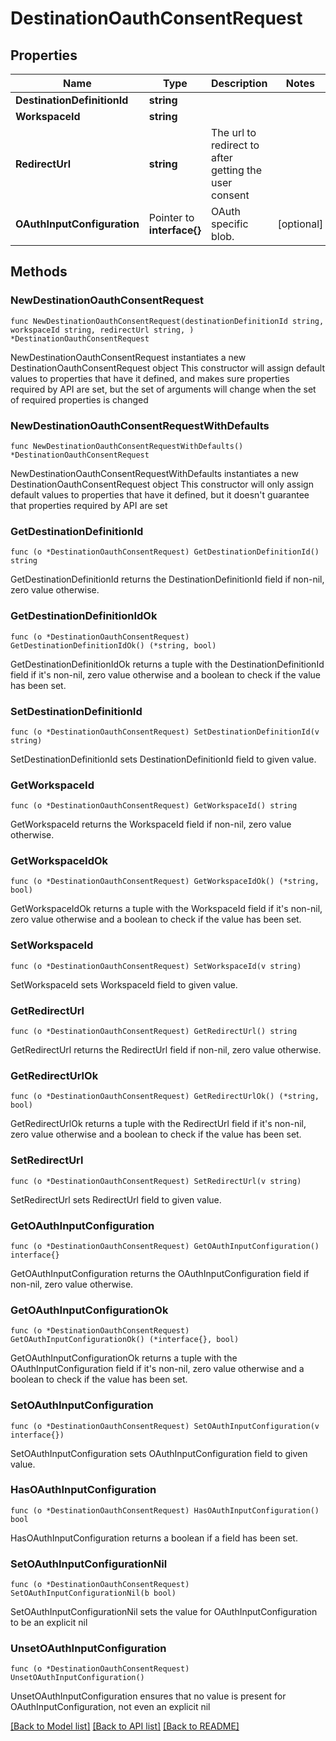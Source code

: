 # DestinationOauthConsentRequest

## Properties

Name | Type | Description | Notes
------------ | ------------- | ------------- | -------------
**DestinationDefinitionId** | **string** |  | 
**WorkspaceId** | **string** |  | 
**RedirectUrl** | **string** | The url to redirect to after getting the user consent | 
**OAuthInputConfiguration** | Pointer to **interface{}** | OAuth specific blob. | [optional] 

## Methods

### NewDestinationOauthConsentRequest

`func NewDestinationOauthConsentRequest(destinationDefinitionId string, workspaceId string, redirectUrl string, ) *DestinationOauthConsentRequest`

NewDestinationOauthConsentRequest instantiates a new DestinationOauthConsentRequest object
This constructor will assign default values to properties that have it defined,
and makes sure properties required by API are set, but the set of arguments
will change when the set of required properties is changed

### NewDestinationOauthConsentRequestWithDefaults

`func NewDestinationOauthConsentRequestWithDefaults() *DestinationOauthConsentRequest`

NewDestinationOauthConsentRequestWithDefaults instantiates a new DestinationOauthConsentRequest object
This constructor will only assign default values to properties that have it defined,
but it doesn't guarantee that properties required by API are set

### GetDestinationDefinitionId

`func (o *DestinationOauthConsentRequest) GetDestinationDefinitionId() string`

GetDestinationDefinitionId returns the DestinationDefinitionId field if non-nil, zero value otherwise.

### GetDestinationDefinitionIdOk

`func (o *DestinationOauthConsentRequest) GetDestinationDefinitionIdOk() (*string, bool)`

GetDestinationDefinitionIdOk returns a tuple with the DestinationDefinitionId field if it's non-nil, zero value otherwise
and a boolean to check if the value has been set.

### SetDestinationDefinitionId

`func (o *DestinationOauthConsentRequest) SetDestinationDefinitionId(v string)`

SetDestinationDefinitionId sets DestinationDefinitionId field to given value.


### GetWorkspaceId

`func (o *DestinationOauthConsentRequest) GetWorkspaceId() string`

GetWorkspaceId returns the WorkspaceId field if non-nil, zero value otherwise.

### GetWorkspaceIdOk

`func (o *DestinationOauthConsentRequest) GetWorkspaceIdOk() (*string, bool)`

GetWorkspaceIdOk returns a tuple with the WorkspaceId field if it's non-nil, zero value otherwise
and a boolean to check if the value has been set.

### SetWorkspaceId

`func (o *DestinationOauthConsentRequest) SetWorkspaceId(v string)`

SetWorkspaceId sets WorkspaceId field to given value.


### GetRedirectUrl

`func (o *DestinationOauthConsentRequest) GetRedirectUrl() string`

GetRedirectUrl returns the RedirectUrl field if non-nil, zero value otherwise.

### GetRedirectUrlOk

`func (o *DestinationOauthConsentRequest) GetRedirectUrlOk() (*string, bool)`

GetRedirectUrlOk returns a tuple with the RedirectUrl field if it's non-nil, zero value otherwise
and a boolean to check if the value has been set.

### SetRedirectUrl

`func (o *DestinationOauthConsentRequest) SetRedirectUrl(v string)`

SetRedirectUrl sets RedirectUrl field to given value.


### GetOAuthInputConfiguration

`func (o *DestinationOauthConsentRequest) GetOAuthInputConfiguration() interface{}`

GetOAuthInputConfiguration returns the OAuthInputConfiguration field if non-nil, zero value otherwise.

### GetOAuthInputConfigurationOk

`func (o *DestinationOauthConsentRequest) GetOAuthInputConfigurationOk() (*interface{}, bool)`

GetOAuthInputConfigurationOk returns a tuple with the OAuthInputConfiguration field if it's non-nil, zero value otherwise
and a boolean to check if the value has been set.

### SetOAuthInputConfiguration

`func (o *DestinationOauthConsentRequest) SetOAuthInputConfiguration(v interface{})`

SetOAuthInputConfiguration sets OAuthInputConfiguration field to given value.

### HasOAuthInputConfiguration

`func (o *DestinationOauthConsentRequest) HasOAuthInputConfiguration() bool`

HasOAuthInputConfiguration returns a boolean if a field has been set.

### SetOAuthInputConfigurationNil

`func (o *DestinationOauthConsentRequest) SetOAuthInputConfigurationNil(b bool)`

 SetOAuthInputConfigurationNil sets the value for OAuthInputConfiguration to be an explicit nil

### UnsetOAuthInputConfiguration
`func (o *DestinationOauthConsentRequest) UnsetOAuthInputConfiguration()`

UnsetOAuthInputConfiguration ensures that no value is present for OAuthInputConfiguration, not even an explicit nil

[[Back to Model list]](../README.md#documentation-for-models) [[Back to API list]](../README.md#documentation-for-api-endpoints) [[Back to README]](../README.md)



